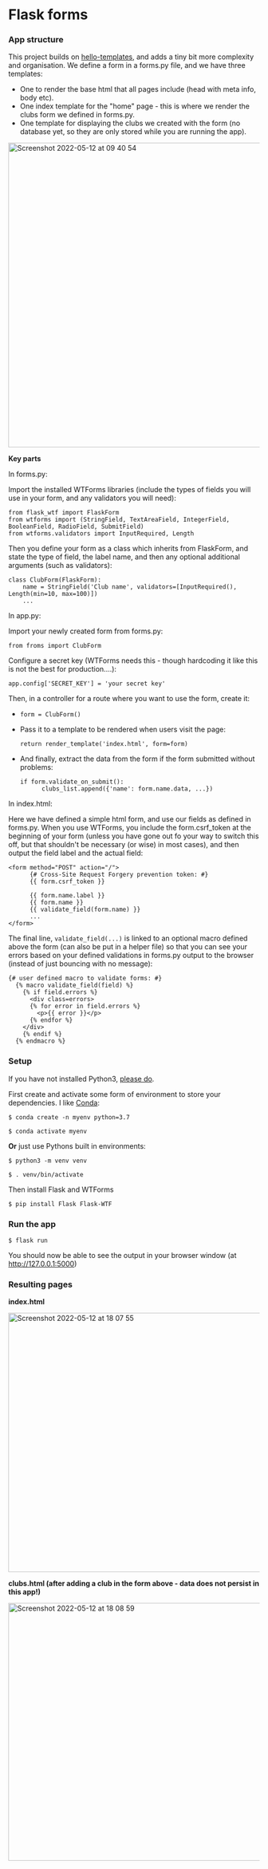 # Flask forms

### App structure

This project builds on [hello-templates](https://github.com/ChristinaVoss/flask-templates), and adds a tiny bit more complexity and organisation. We define a form in a forms.py file, and we have three templates: 
- One to render the base html that all pages include (head with meta info, body etc).
- One index template for the "home" page - this is where we render the clubs form we defined in forms.py.
- One template for displaying the clubs we created with the form (no database yet, so they are only stored while you are running the app).

<img width="611" alt="Screenshot 2022-05-12 at 09 40 54" src="https://user-images.githubusercontent.com/20923607/168029589-e89fede6-c9d4-40b8-85ba-582093f0820f.png">

**Key parts**

In forms.py:

Import the installed WTForms libraries (include the types of fields you will use in your form, and any validators you will need):

```
from flask_wtf import FlaskForm
from wtforms import (StringField, TextAreaField, IntegerField, BooleanField, RadioField, SubmitField)
from wtforms.validators import InputRequired, Length
```

Then you define your form as a class which inherits from FlaskForm, and state the type of field, the label name, and then any optional additional arguments (such as validators):
```
class ClubForm(FlaskForm):
    name = StringField('Club name', validators=[InputRequired(), Length(min=10, max=100)])
    ...
```

In app.py:

Import your newly created form from forms.py:

`from froms import ClubForm`

Configure a secret key (WTForms needs this - though hardcoding it like this is not the best for production....):

`app.config['SECRET_KEY'] = 'your secret key'`

Then, in a controller for a route where you want to use the form, create it:

- `form = ClubForm()`
- Pass it to a template to be rendered when users visit the page:

  `return render_template('index.html', form=form)`
- And finally, extract the data from the form if the form submitted without problems:
  ```
  if form.validate_on_submit():
        clubs_list.append({'name': form.name.data, ...})
  ```

In index.html:

Here we have defined a simple html form, and use our fields as defined in forms.py. When you use WTForms, you include the form.csrf_token at the beginning of your form (unless you have gone out fo your way to switch this off, but that shouldn't be necessary (or wise) in most cases), and then output the field label and the actual field:

```
<form method="POST" action="/">
      {# Cross-Site Request Forgery prevention token: #}
      {{ form.csrf_token }}
          
      {{ form.name.label }}
      {{ form.name }}
      {{ validate_field(form.name) }}
      ...
</form>
```

The final line, `validate_field(...)` is linked to an optional macro defined above the form (can also be put in a helper file) so that you can see your errors based on your defined validations in forms.py output to the browser (instead of just bouncing with no message):

```
{# user defined macro to validate forms: #}
  {% macro validate_field(field) %}
    {% if field.errors %}
      <div class=errors>
      {% for error in field.errors %}
        <p>{{ error }}</p>
      {% endfor %}
    </div>
    {% endif %}
  {% endmacro %}
```


### Setup

If you have not installed Python3, [please do](https://www.python.org/downloads/).

First create and activate some form of environment to store your dependencies. I like [Conda](https://docs.conda.io/projects/conda/en/latest/user-guide/install/index.html):

```
$ conda create -n myenv python=3.7

$ conda activate myenv
```

**Or** just use Pythons built in environments:

```
$ python3 -m venv venv

$ . venv/bin/activate
```

Then install Flask and WTForms

`$ pip install Flask Flask-WTF`

### Run the app

`$ flask run`

You should now be able to see the output in your browser window (at http://127.0.0.1:5000) 

### Resulting pages

**index.html**

<img width="520" alt="Screenshot 2022-05-12 at 18 07 55" src="https://user-images.githubusercontent.com/20923607/168130750-94775158-6d2b-4515-9fa2-d68be751bbe1.png">

**clubs.html (after adding a club in the form above - data does not persist in this app!)**

<img width="517" alt="Screenshot 2022-05-12 at 18 08 59" src="https://user-images.githubusercontent.com/20923607/168130767-c0f760ff-7f27-4a18-b6e4-663b355199f9.png">

